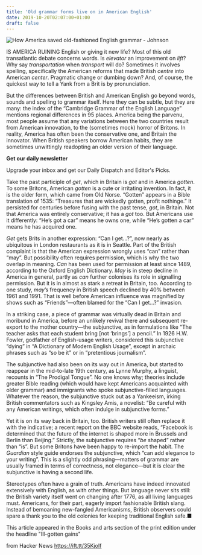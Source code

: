 ```yaml
---
title: 'Old grammar forms live on in American English'
date: 2019-10-20T02:07:00+01:00
draft: false
---
```


![](https://www.economist.com/sites/default/files/images/2019/10/articles/main/20191019_bkd001.jpg "How America saved old-fashioned English grammar - Johnson")  

IS AMERICA RUINING English or giving it new life? Most of this old transatlantic debate concerns words. Is _elevator_ an improvement on _lift_? Why say _transportation_ when _transport_ will do? Sometimes it involves spelling, specifically the American reforms that made British _centre_ into American _center_. Pragmatic change or dumbing down? And, of course, the quickest way to tell a Yank from a Brit is by pronunciation.

But the differences between British and American English go beyond words, sounds and spelling to grammar itself. Here they can be subtle, but they are many: the index of the “Cambridge Grammar of the English Language” mentions regional differences in 95 places. America being the parvenu, most people assume that any variations between the two countries result from American innovation, to the (sometimes mock) horror of Britons. In reality, America has often been the conservative one, and Britain the innovator. When British speakers borrow American habits, they are sometimes unwittingly readopting an older version of their language.

**Get our daily newsletter**

Upgrade your inbox and get our Daily Dispatch and Editor's Picks.

Take the past participle of _get_, which in Britain is _got_ and in America _gotten_. To some Britons, American _gotten_ is a cute or irritating invention. In fact, it is the older form, which came from Old Norse. “Gotten” appears in a Bible translation of 1535: “Treasures that are wickedly gotten, profit nothinge.” It persisted for centuries before fusing with the past tense, _got_, in Britain. Not that America was entirely conservative; it has a _got_ too. But Americans use it differently: “He’s got a car” means he owns one, while “He’s gotten a car” means he has acquired one.

_Get_ gets Brits in another expression: “Can I get…?”, now nearly as ubiquitous in London restaurants as it is in Seattle. Part of the British complaint is that the American expression wrongly uses “can” rather than “may”. But possibility often requires permission, which is why the two overlap in meaning. _Can_ has been used for permission at least since 1489, according to the Oxford English Dictionary. _May_ is in steep decline in America in general, partly as _can_ further colonises its role in signalling permission. But it is in almost as stark a retreat in Britain, too. According to one study, _may_’s frequency in British speech declined by 40% between 1961 and 1991. That is well before American influence was magnified by shows such as “Friends”—often blamed for the “Can I get…?” invasion.

In a striking case, a piece of grammar was virtually dead in Britain and moribund in America, before an unlikely revival there and subsequent re-export to the mother country—the subjunctive, as in formulations like “The teacher asks that each student bring \[not ‘brings’\] a pencil.” In 1926 H.W. Fowler, godfather of English-usage writers, considered this subjunctive “dying” in “A Dictionary of Modern English Usage”, except in archaic phrases such as “so be it” or in “pretentious journalism”.

The subjunctive had also been on its way out in America, but started to reappear in the mid-to-late 19th century, as Lynne Murphy, a linguist, recounts in “The Prodigal Tongue”. No one knows why; theories include greater Bible reading (which would have kept Americans acquainted with older grammar) and immigrants who spoke subjunctive-filled languages. Whatever the reason, the subjunctive stuck out as a Yankeeism, irking British commentators such as Kingsley Amis, a novelist: “Be careful with any American writings, which often indulge in subjunctive forms.”

Yet it is on its way back in Britain, too. British writers still often replace it with the indicative; a recent report on the BBC website reads, “Facebook is determined that the future of the internet is shaped more in Brussels and Berlin than Beijing.” Strictly, the subjunctive requires “_be_ shaped” rather than “is”. But some Britons have been happy to re-import the habit. The _Guardian_ style guide endorses the subjunctive, which “can add elegance to your writing”. This is a slightly odd phrasing—matters of grammar are usually framed in terms of correctness, not elegance—but it is clear the subjunctive is having a second life.

Stereotypes often have a grain of truth. Americans have indeed innovated extensively with English, as with other things. But language never sits still: the British variety itself went on changing after 1776, as all living languages must. Americans, for their part, eagerly import fashionable British slang. Instead of bemoaning new-fangled Americanisms, British observers could spare a thank you to the old colonies for keeping traditional English safe.■

This article appeared in the Books and arts section of the print edition under the headline "Ill-gotten gains"

  
  
from Hacker News https://ift.tt/35KjoIf
